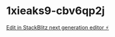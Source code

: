 # 1xieaks9-cbv6qp2j

[Edit in StackBlitz next generation editor ⚡️](https://stackblitz.com/~/github.com/SiarCoding/1xieaks9-cbv6qp2j)